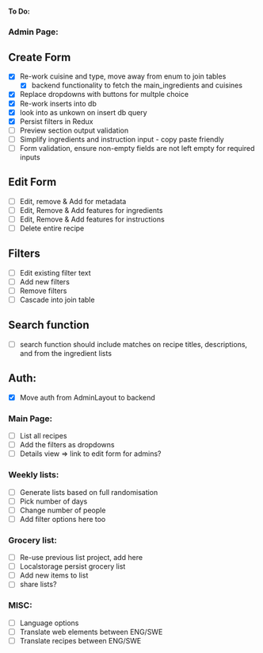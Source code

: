 #### To Do:

### Admin Page: 
## Create Form
- [x] Re-work cuisine and type, move away from enum to join tables 
  - [x] backend functionality to fetch the main_ingredients and cuisines 
- [x] Replace dropdowns with buttons for multple choice 
- [x] Re-work inserts into db 
- [x] look into as unkown on insert db query
- [x] Persist filters in Redux
- [ ] Preview section output validation
- [ ] Simplify ingredients and instruction input - copy paste friendly
- [ ] Form validation, ensure non-empty fields are not left empty for required inputs

## Edit Form 
- [ ] Edit, remove & Add for metadata
- [ ] Edit, Remove & Add features for ingredients 
- [ ] Edit, Remove & Add features for instructions 
- [ ] Delete entire recipe 

## Filters
- [ ] Edit existing filter text
- [ ] Add new filters
- [ ] Remove filters
 - [ ] Cascade into join table

## Search function
- [ ] search function should include matches on recipe titles, descriptions, and from the ingredient lists

## Auth: 
- [x] Move auth from AdminLayout to backend

### Main Page: 
- [ ] List all recipes 
- [ ] Add the filters as dropdowns 
- [ ] Details view => link to edit form for admins? 

### Weekly lists: 
- [ ] Generate lists based on full randomisation 
 - [ ] Pick number of days  
 - [ ] Change number of people
 - [ ] Add filter options here too 
 
### Grocery list: 
- [ ] Re-use previous list project, add here 
 - [ ] Localstorage persist grocery list
 - [ ] Add new items to list 
 - [ ] share lists?

 ### MISC:
 - [ ] Language options
  - [ ] Translate web elements between ENG/SWE
  - [ ] Translate recipes between ENG/SWE